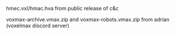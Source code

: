 hmec.vxl/hmac.hva from public release of c&c

voxmax-archive.vmax.zip and voxmax-robots.vmax.zip from adrian (voxelmax discord server)
